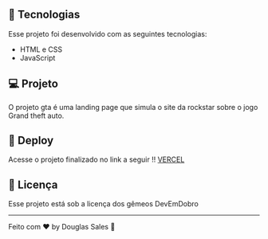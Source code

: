 ## 🚀 Tecnologias

Esse projeto foi desenvolvido com as seguintes tecnologias:

- HTML e CSS
- JavaScript

## 💻 Projeto

O projeto gta é uma landing page que simula o site da rockstar sobre o jogo Grand theft auto.

## 🔗 Deploy

Acesse o projeto finalizado no link a seguir !!
[VERCEL](https://dodosantosbr.github.io/projeto-gta/)

## :memo: Licença

Esse projeto está sob a licença dos gêmeos DevEmDobro

---

Feito com ♥ by Douglas Sales :wave:
